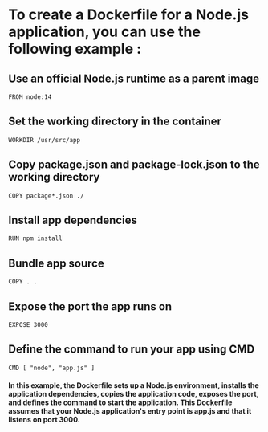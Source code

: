 # To create a Dockerfile for a Node.js application, you can use the following example :

## Use an official Node.js runtime as a parent image
```
FROM node:14
```
## Set the working directory in the container
```
WORKDIR /usr/src/app
```
## Copy package.json and package-lock.json to the working directory
```
COPY package*.json ./
```
## Install app dependencies
```
RUN npm install
```
## Bundle app source
```
COPY . .
```
## Expose the port the app runs on
```
EXPOSE 3000
```
## Define the command to run your app using CMD
```
CMD [ "node", "app.js" ]
```

#### In this example, the Dockerfile sets up a Node.js environment, installs the application dependencies, copies the application code, exposes the port, and defines the command to start the application. This Dockerfile assumes that your Node.js application's entry point is app.js and that it listens on port 3000.